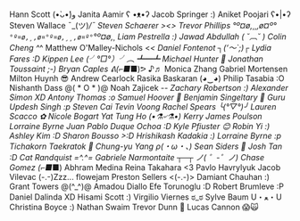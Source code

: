 Hann Scott (•̀ᴗ•́)و
Janita Aamir ʕ •ᴥ•ʔ
Jacob Springer :)
Aniket Poojari ʕ•|•ʔ
Steven Wallace ¯\_(ツ)_/¯ 
Steven Schaerer ><>
Trevor Phillips °º¤ø,¸¸,ø¤º°`°º¤ø,¸,ø¤°º¤ø,¸¸,ø¤º°`°º¤ø,¸
Liam Pestrella :)
Jawad Abdullah ( ˘︹˘ )
Colin Cheng ^_^
Matthew O'Malley-Nichols <_<
Daniel Fontenot ┐(‘～`;)┌
Lydia Fares :D
Kippen Lee (╯°□°）╯︵ ┻━┻ 
Michael Hunter 🍕
Jonathan Toussaint ;-)
Bryan Caples ᕕ(⌐■_■)ᕗ ♪♬
Monica Zhang
Gabriel Mortensen
Milton Huynh 😎
Andrew Cearlock
Rasika Baskaran (◕‿◕)
Philip Tasabia :O
Nishanth Dass @( * O * )@
Noah Zajicek -_-
Zachary Robertson :)
Alexander Simon XD
Antony Thomas :o
Samuel Hoover 🔮
Benjamin Singeltary 👻
Guru Updesh Singh :p
Steven Cai
Tevin Voong
Rachel Spears ╰(*°▽°*)╯
Lauren Scacco ✿
Nicole Bogart
Yat Tung Ho (•⚗৺⚗•)
Kerry James Poulson
Lorraine Byrne
Juan Pablo Duque Ochoa :D
Kyle Pfiuster 😊
Robin Yi :)
Ashley Kim :D
Sharon Bousso >:D
Hrishikash Kadakia :)
Lorraine Byrne :p
Tichakorn Taekratok 🙏
Chung-yu Yang ρ(・ω・、)
Sean Siders 🫠
Josh Tan :D
Cat Randquist =^.^=
Gabriele Narmontaite ┬─┬ ノ( ゜-゜ノ)
Chase Gomez (⌐■_■)
Abhram Medina
Reina Takahara <3
Pavlo Havrylyuk
Jacob Vilevac (-.-)Zzz...
flowejam
Preston Sellers <(-.-)>
Damiant Chauhan :)
Grant Towers @(^_^)@
Amadou Diallo
Efe Torunoglu :D
Robert Brumleve :P
Daniel Dalinda XD
Hisami Scott :)
Virgilio Viernes ಠ_ಠ
Sylve Baum U・ﻌ・U
Christina Boyce :)
Nathan Swaim
Trevor Dunn 🦖
Lucas Cannon  😱🙀
